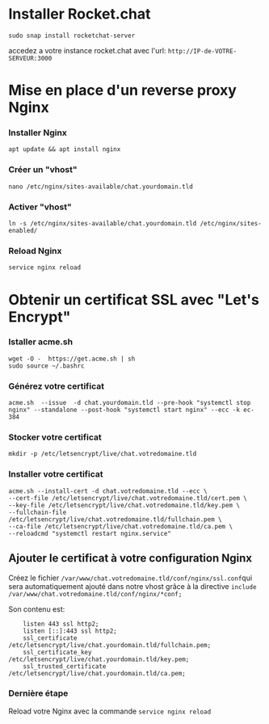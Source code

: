 # Installer Rocket.chat

```sudo snap install rocketchat-server```

accedez a votre instance rocket.chat avec l'url: `http://IP-de-VOTRE-SERVEUR:3000`

# Mise en place d'un reverse proxy Nginx

### Installer Nginx

```apt update && apt install nginx```

### Créer un "vhost"

```nano /etc/nginx/sites-available/chat.yourdomain.tld```

### Activer "vhost"

```ln -s /etc/nginx/sites-available/chat.yourdomain.tld /etc/nginx/sites-enabled/```

### Reload Nginx

```service nginx reload```

# Obtenir un certificat SSL avec "Let's Encrypt"

### Istaller acme.sh

```
wget -O -  https://get.acme.sh | sh
sudo source ~/.bashrc
```  

### Générez votre certificat

```
acme.sh  --issue  -d chat.yourdomain.tld --pre-hook "systemctl stop nginx" --standalone --post-hook "systemctl start nginx" --ecc -k ec-384
```

### Stocker votre certificat

```mkdir -p /etc/letsencrypt/live/chat.votredomaine.tld```

### Installer votre certificat

```
acme.sh --install-cert -d chat.votredomaine.tld --ecc \
--cert-file /etc/letsencrypt/live/chat.votredomaine.tld/cert.pem \
--key-file /etc/letsencrypt/live/chat.votredomaine.tld/key.pem \
--fullchain-file /etc/letsencrypt/live/chat.votredomaine.tld/fullchain.pem \
--ca-file /etc/letsencrypt/live/chat.votredomaine.tld/ca.pem \
--reloadcmd "systemctl restart nginx.service"
```

## Ajouter le certificat à votre configuration Nginx
Créez le fichier `/var/www/chat.votredomaine.tld/conf/nginx/ssl.conf`qui sera automatiquement ajouté dans notre vhost grâce à la directive `include` ` /var/www/chat.votredomaine.tld/conf/nginx/*conf;`

Son contenu est: 
```
    listen 443 ssl http2;
    listen [::]:443 ssl http2;
    ssl_certificate /etc/letsencrypt/live/chat.yourdomain.tld/fullchain.pem;
    ssl_certificate_key     /etc/letsencrypt/live/chat.yourdomain.tld/key.pem;
    ssl_trusted_certificate /etc/letsencrypt/live/chat.yourdomain.tld/ca.pem;

```
### Dernière étape

Reload votre Nginx avec la commande `service nginx reload`
